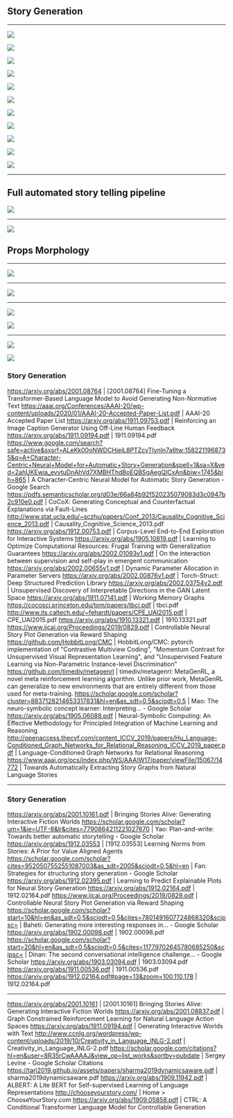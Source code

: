 ## Story Generation

---

![](images/2020-07-22-00-48-41.png)

![](images/2020-07-22-00-49-06.png)

![](images/2020-07-22-00-49-23.png)

![](images/2020-07-22-00-49-42.png)

![](images/2020-07-23-01-17-10.png)

![](images/2020-07-23-01-17-43.png)

![](images/2020-07-22-00-50-01.png)

![](images/2020-07-22-00-50-16.png)

![](images/2020-07-22-00-51-00.png)

![](images/2020-07-23-01-18-04.png)

![](images/2020-07-23-01-18-15.png)

---

## Full automated story telling pipeline

![](images/2020-07-23-01-18-38.png)

---

![](images/2020-07-23-01-20-31.png)

## Props Morphology

---

![](images/2020-07-23-01-21-32.png)

---

![](images/2020-07-23-01-22-02.png)

---

![](images/2020-07-23-01-23-13.png)

![](images/2020-07-23-01-23-02.png)

---

![](images/2020-07-23-01-23-33.png)

![](images/2020-07-23-01-23-46.png)



### Story Generation

https://arxiv.org/abs/2001.08764 | [2001.08764] Fine-Tuning a Transformer-Based Language Model to Avoid Generating Non-Normative Text
https://aaai.org/Conferences/AAAI-20/wp-content/uploads/2020/01/AAAI-20-Accepted-Paper-List.pdf | AAAI-20 Accepted Paper List
https://arxiv.org/abs/1911.09753.pdf | Reinforcing an Image Caption Generator Using Off-Line Human Feedback
https://arxiv.org/abs/1911.09194.pdf | 1911.09194.pdf
https://www.google.com/search?safe=active&sxsrf=ALeKk00oNWDCHjejL8PTZcvTIynln7a6tw:1582211968735&q=A+Character-Centric+Neural+Model+for+Automatic+Story+Generation&spell=1&sa=X&ved=2ahUKEwia_evytuDnAhVd7XMBHThdBoEQBSgAegQICxAn&biw=1745&bih=865 | A Character-Centric Neural Model for Automatic Story Generation - Google Search
https://pdfs.semanticscholar.org/d03e/66a84b92f520235079083d3c0947b2c910e0.pdf | CoCoX: Generating Conceptual and Counterfactual Explanations via Fault-Lines
http://www.stat.ucla.edu/~sczhu/papers/Conf_2013/Causality_Cognitive_Science_2013.pdf | Causality_Cognitive_Science_2013.pdf
https://arxiv.org/abs/1912.00753.pdf | Corpus-Level End-to-End Exploration for Interactive Systems
https://arxiv.org/abs/1905.10819.pdf | Learning to Optimize Computational Resources: Frugal Training with Generalization Guarantees
https://arxiv.org/abs/2002.01093v1.pdf | On the interaction between supervision and self-play in emergent communication
https://arxiv.org/abs/2002.00655v1.pdf | Dynamic Parameter Allocation in Parameter Servers
https://arxiv.org/abs/2002.00876v1.pdf | Torch-Struct: Deep Structured Prediction Library
https://arxiv.org/abs/2002.03754v2.pdf | Unsupervised Discovery of Interpretable Directions in the GAN Latent Space
https://arxiv.org/abs/1911.07141.pdf | Working Memory Graphs
https://cocosci.princeton.edu/tom/papers/tbci.pdf | tbci.pdf
http://www.its.caltech.edu/~fehardt/papers/CPE_UAI2015.pdf | CPE_UAI2015.pdf
https://arxiv.org/abs/1910.13321.pdf | 1910.13321.pdf
https://www.ijcai.org/Proceedings/2019/0829.pdf | Controllable Neural Story Plot Generation via Reward Shaping
https://github.com/HobbitLong/CMC | HobbitLong/CMC: pytorch implementation of "Contrastive Multiview Coding", "Momentum Contrast for Unsupervised Visual Representation Learning", and "Unsupervised Feature Learning via Non-Parametric Instance-level Discrimination"
https://github.com/timediv/metagenrl | timediv/metagenrl: MetaGenRL, a novel meta reinforcement learning algorithm. Unlike prior work, MetaGenRL can generalize to new environments that are entirely different from those used for meta-training.
https://scholar.google.com/scholar?cluster=8837128214653317831&hl=en&as_sdt=0,5&sciodt=0,5 | Mao: The neuro-symbolic concept learner: Interpreting... - Google Scholar
https://arxiv.org/abs/1905.06088.pdf | Neural-Symbolic Computing: An Effective Methodology for Principled Integration of Machine Learning and Reasoning
http://openaccess.thecvf.com/content_ICCV_2019/papers/Hu_Language-Conditioned_Graph_Networks_for_Relational_Reasoning_ICCV_2019_paper.pdf | Language-Conditioned Graph Networks for Relational Reasoning
https://www.aaai.org/ocs/index.php/WS/AAAIW17/paper/viewFile/15067/14772 | Towards Automatically Extracting Story Graphs from Natural Language Stories

---

### Story Generation

https://arxiv.org/abs/2001.10161.pdf | Bringing Stories Alive: Generating Interactive Fiction Worlds
https://scholar.google.com/scholar?um=1&ie=UTF-8&lr&cites=7790864211221027670 | Yao: Plan-and-write: Towards better automatic storytelling - Google Scholar
https://arxiv.org/abs/1912.03553 | [1912.03553] Learning Norms from Stories: A Prior for Value Aligned Agents
https://scholar.google.com/scholar?cites=9520507552551087003&as_sdt=2005&sciodt=0,5&hl=en | Fan: Strategies for structuring story generation - Google Scholar
https://arxiv.org/abs/1912.02395.pdf | Learning to Predict Explainable Plots for Neural Story Generation
https://arxiv.org/abs/1912.02164.pdf | 1912.02164.pdf
https://www.ijcai.org/Proceedings/2019/0829.pdf | Controllable Neural Story Plot Generation via Reward Shaping
https://scholar.google.com/scholar?start=10&hl=en&as_sdt=0,5&sciodt=0,5&cites=7801491607724868320&scipsc= | Baheti: Generating more interesting responses in... - Google Scholar
https://arxiv.org/abs/1902.00098.pdf | 1902.00098.pdf
https://scholar.google.com/scholar?start=20&hl=en&as_sdt=0,5&sciodt=0,5&cites=11779702645780685250&scipsc= | Dinan: The second conversational intelligence challenge... - Google Scholar
https://arxiv.org/abs/1903.03094.pdf | 1903.03094.pdf
https://arxiv.org/abs/1911.00536.pdf | 1911.00536.pdf
https://arxiv.org/abs/1912.02164.pdf#page=13&zoom=100,110,178 | 1912.02164.pdf

---

https://arxiv.org/abs/2001.10161 | [2001.10161] Bringing Stories Alive: Generating Interactive Fiction Worlds
https://arxiv.org/abs/2001.08837.pdf | Graph Constrained Reinforcement Learning for Natural Language Action Spaces
https://arxiv.org/abs/1911.09194.pdf | Generating Interactive Worlds with Text
http://www.ccnlg.org/wordpress/wp-content/uploads/2019/10/Creativity_in_Language_INLG-2.pdf | Creativity_in_Language_INLG-2.pdf
https://scholar.google.com/citations?hl=en&user=8R35rCwAAAAJ&view_op=list_works&sortby=pubdate | Sergey Levine - Google Scholar Citations
https://tarl2019.github.io/assets/papers/sharma2019dynamicsaware.pdf | sharma2019dynamicsaware.pdf
https://arxiv.org/abs/1909.11942.pdf | ALBERT: A Lite BERT for Self-supervised Learning of Language Representations
http://chooseyourstory.com/ | Home > ChooseYourStory.com
https://arxiv.org/abs/1909.05858.pdf | CTRL: A Conditional Transformer Language Model for Controllable Generation
